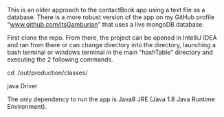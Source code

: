 This is an older approach to the contactBook app using a text file as a database. There is a more robust version of the app on my GitHub profile "www.github.com/itsGamburian" that uses a live mongoDB database.

First clone the repo.
From there, the project can be opened in IntelliJ IDEA and ran from there or can change directory into the directory, launching a bash terminal or windows terminal in the main "hashTable" directory and executing the 2 following commands. 

cd ./out/production/classes/

java Driver 


The only dependency to run the app is Java8 JRE (Java 1.8 Java Runtime Environment).